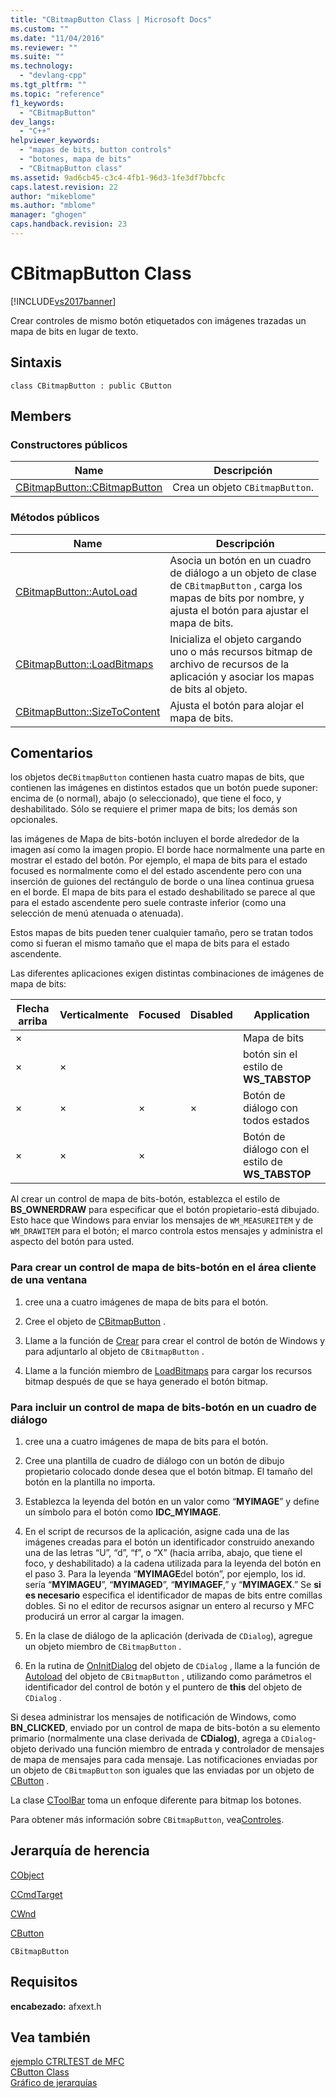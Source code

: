 ```yaml
---
title: "CBitmapButton Class | Microsoft Docs"
ms.custom: ""
ms.date: "11/04/2016"
ms.reviewer: ""
ms.suite: ""
ms.technology: 
  - "devlang-cpp"
ms.tgt_pltfrm: ""
ms.topic: "reference"
f1_keywords: 
  - "CBitmapButton"
dev_langs: 
  - "C++"
helpviewer_keywords: 
  - "mapas de bits, button controls"
  - "botones, mapa de bits"
  - "CBitmapButton class"
ms.assetid: 9ad6cb45-c3c4-4fb1-96d3-1fe3df7bbcfc
caps.latest.revision: 22
author: "mikeblome"
ms.author: "mblome"
manager: "ghogen"
caps.handback.revision: 23
---
```

# CBitmapButton Class
[!INCLUDE[vs2017banner](../../assembler/inline/includes/vs2017banner.md)]

Crear controles de mismo botón etiquetados con imágenes trazadas un mapa de bits en lugar de texto.  
  
## Sintaxis  
  
```  
class CBitmapButton : public CButton  
```  
  
## Members  
  
### Constructores públicos  
  
|Name|Descripción|  
|----------|-----------------|  
|[CBitmapButton::CBitmapButton](../Topic/CBitmapButton::CBitmapButton.md)|Crea un objeto `CBitmapButton`.|  
  
### Métodos públicos  
  
|Name|Descripción|  
|----------|-----------------|  
|[CBitmapButton::AutoLoad](../Topic/CBitmapButton::AutoLoad.md)|Asocia un botón en un cuadro de diálogo a un objeto de clase de `CBitmapButton` , carga los mapas de bits por nombre, y ajusta el botón para ajustar el mapa de bits.|  
|[CBitmapButton::LoadBitmaps](../Topic/CBitmapButton::LoadBitmaps.md)|Inicializa el objeto cargando uno o más recursos bitmap de archivo de recursos de la aplicación y asociar los mapas de bits al objeto.|  
|[CBitmapButton::SizeToContent](../Topic/CBitmapButton::SizeToContent.md)|Ajusta el botón para alojar el mapa de bits.|  
  
## Comentarios  
 los objetos de`CBitmapButton` contienen hasta cuatro mapas de bits, que contienen las imágenes en distintos estados que un botón puede suponer: encima de \(o normal\), abajo \(o seleccionado\), que tiene el foco, y deshabilitado.  Sólo se requiere el primer mapa de bits; los demás son opcionales.  
  
 las imágenes de Mapa de bits\-botón incluyen el borde alrededor de la imagen así como la imagen propio.  El borde hace normalmente una parte en mostrar el estado del botón.  Por ejemplo, el mapa de bits para el estado focused es normalmente como el del estado ascendente pero con una inserción de guiones del rectángulo de borde o una línea continua gruesa en el borde.  El mapa de bits para el estado deshabilitado se parece al que para el estado ascendente pero suele contraste inferior \(como una selección de menú atenuada o atenuada\).  
  
 Estos mapas de bits pueden tener cualquier tamaño, pero se tratan todos como si fueran el mismo tamaño que el mapa de bits para el estado ascendente.  
  
 Las diferentes aplicaciones exigen distintas combinaciones de imágenes de mapa de bits:  
  
|Flecha arriba|Verticalmente|Focused|Disabled|Application|  
|-------------------|-------------------|-------------|--------------|-----------------|  
|×||||Mapa de bits|  
|×|×|||botón sin el estilo de **WS\_TABSTOP**|  
|×|×|×|×|Botón de diálogo con todos estados|  
|×|×|×||Botón de diálogo con el estilo de **WS\_TABSTOP**|  
  
 Al crear un control de mapa de bits\-botón, establezca el estilo de **BS\_OWNERDRAW** para especificar que el botón propietario\-está dibujado.  Esto hace que Windows para enviar los mensajes de `WM_MEASUREITEM` y de `WM_DRAWITEM` para el botón; el marco controla estos mensajes y administra el aspecto del botón para usted.  
  
### Para crear un control de mapa de bits\-botón en el área cliente de una ventana  
  
1.  cree una a cuatro imágenes de mapa de bits para el botón.  
  
2.  Cree el objeto de [CBitmapButton](../Topic/CBitmapButton::CBitmapButton.md) .  
  
3.  Llame a la función de [Crear](../Topic/CButton::Create.md) para crear el control de botón de Windows y para adjuntarlo al objeto de `CBitmapButton` .  
  
4.  Llame a la función miembro de [LoadBitmaps](../Topic/CBitmapButton::LoadBitmaps.md) para cargar los recursos bitmap después de que se haya generado el botón bitmap.  
  
### Para incluir un control de mapa de bits\-botón en un cuadro de diálogo  
  
1.  cree una a cuatro imágenes de mapa de bits para el botón.  
  
2.  Cree una plantilla de cuadro de diálogo con un botón de dibujo propietario colocado donde desea que el botón bitmap.  El tamaño del botón en la plantilla no importa.  
  
3.  Establezca la leyenda del botón en un valor como “**MYIMAGE**” y define un símbolo para el botón como **IDC\_MYIMAGE**.  
  
4.  En el script de recursos de la aplicación, asigne cada una de las imágenes creadas para el botón un identificador construido anexando una de las letras “U”, “d”, “f”, o “X” \(hacia arriba, abajo, que tiene el foco, y deshabilitado\) a la cadena utilizada para la leyenda del botón en el paso 3.  Para la leyenda “**MYIMAGE**del botón”, por ejemplo, los id. sería “**MYIMAGEU**”, “**MYIMAGED**”, “**MYIMAGEF**,” y “**MYIMAGEX**.” Se **si es necesario** especifica el identificador de mapas de bits entre comillas dobles.  Si no el editor de recursos asignar un entero al recurso y MFC producirá un error al cargar la imagen.  
  
5.  En la clase de diálogo de la aplicación \(derivada de `CDialog`\), agregue un objeto miembro de `CBitmapButton` .  
  
6.  En la rutina de [OnInitDialog](../Topic/CDialog::OnInitDialog.md) del objeto de `CDialog` , llame a la función de [Autoload](../Topic/CBitmapButton::AutoLoad.md) del objeto de `CBitmapButton` , utilizando como parámetros el identificador del control de botón y el puntero de **this** del objeto de `CDialog` .  
  
 Si desea administrar los mensajes de notificación de Windows, como **BN\_CLICKED**, enviado por un control de mapa de bits\-botón a su elemento primario \(normalmente una clase derivada de **CDialog\)**, agrega a `CDialog`\- objeto derivado una función miembro de entrada y controlador de mensajes de mapa de mensajes para cada mensaje.  Las notificaciones enviadas por un objeto de `CBitmapButton` son iguales que las enviadas por un objeto de [CButton](../../mfc/reference/cbutton-class.md) .  
  
 La clase [CToolBar](../../mfc/reference/ctoolbar-class.md) toma un enfoque diferente para bitmap los botones.  
  
 Para obtener más información sobre `CBitmapButton`, vea[Controles](../../mfc/controls-mfc.md).  
  
## Jerarquía de herencia  
 [CObject](../../mfc/reference/cobject-class.md)  
  
 [CCmdTarget](../../mfc/reference/ccmdtarget-class.md)  
  
 [CWnd](../../mfc/reference/cwnd-class.md)  
  
 [CButton](../../mfc/reference/cbutton-class.md)  
  
 `CBitmapButton`  
  
## Requisitos  
 **encabezado:** afxext.h  
  
## Vea también  
 [ejemplo CTRLTEST de MFC](../../top/visual-cpp-samples.md)   
 [CButton Class](../../mfc/reference/cbutton-class.md)   
 [Gráfico de jerarquías](../../mfc/hierarchy-chart.md)
